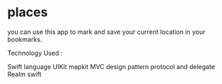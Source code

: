 # places
you can use this app to mark and save your current location in your bookmarks.



Technology Used :

 Swift language
 UIKit
 mapkit
 MVC design pattern
 protocol and delegate
 Realm swift
 
